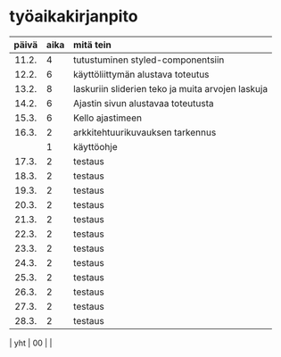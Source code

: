 # työaikakirjanpito

| päivä | aika | mitä tein  |
| :----:|:-----| :-----|
| 11.2. | 4    | tutustuminen styled-componentsiin|
| 12.2. | 6    | käyttöliittymän alustava toteutus|
| 13.2. | 8    | laskuriin sliderien teko ja muita arvojen laskuja|
| 14.2. | 6    | Ajastin sivun alustavaa toteutusta |
| 15.3.  | 6   | Kello ajastimeen|
| 16.3.  | 2    | arkkitehtuurikuvauksen tarkennus |
|       | 1    | käyttöohje |
| 17.3.  | 2    | testaus |
| 18.3.  | 2    | testaus |
| 19.3.  | 2    | testaus |
| 20.3.  | 2    | testaus |
| 21.3.  | 2    | testaus |
| 22.3.  | 2    | testaus |
| 23.3.  | 2    | testaus |
| 24.3.  | 2    | testaus |
| 25.3.  | 2    | testaus |
| 26.3.  | 2    | testaus |
| 27.3.  | 2    | testaus |
| 28.3.  | 2    | testaus |





| yht   | 00   | | 